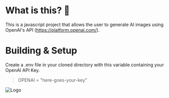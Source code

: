# What is this? 🤔
This is a javascript project that allows the user to generate AI images using OpenAI's API (https://platform.openai.com/).

# Building & Setup
Create a .env file in your cloned directory with this variable containing your OpenAI API Key.
> OPENAI = "here-goes-your-key"

![Logo](https://i.imgur.com/ud93Me2.png)
